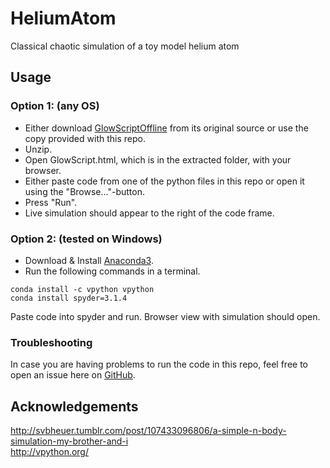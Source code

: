 # HeliumAtom
Classical chaotic simulation of a toy model helium atom   

## Usage
### Option 1: (any OS)
- Either download [GlowScriptOffline](https://raw.githubusercontent.com/BruceSherwood/glowscript/master/GlowScriptOffline2.7.zip) from its original source or use the copy provided with this repo.
- Unzip.
- Open GlowScript.html, which is in the extracted folder, with your browser.
- Either paste code from one of the python files in this repo or open it using the "Browse..."-button.
- Press "Run".
- Live simulation should appear to the right of the code frame.

### Option 2: (tested on Windows)

- Download & Install [Anaconda3](https://www.anaconda.com/download/).
- Run the following commands in a terminal.
```
conda install -c vpython vpython
conda install spyder=3.1.4
```

Paste code into spyder and run. Browser view with simulation should open.

### Troubleshooting
In case you are having problems to run the code in this repo, feel free to open an issue here on [GitHub](https://github.com/programizer/HeliumAtom/issues).

## Acknowledgements
http://svbheuer.tumblr.com/post/107433096806/a-simple-n-body-simulation-my-brother-and-i      
http://vpython.org/
